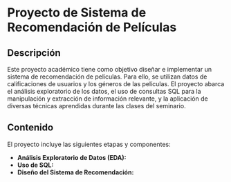 # Proyecto de Sistema de Recomendación de Películas

## Descripción

Este proyecto académico tiene como objetivo diseñar e implementar un sistema de recomendación de películas. Para ello, se utilizan datos de calificaciones de usuarios y los géneros de las películas. El proyecto abarca el análisis exploratorio de los datos, el uso de consultas SQL para la manipulación y extracción de información relevante, y la aplicación de diversas técnicas aprendidas durante las clases del seminario.

## Contenido

El proyecto incluye las siguientes etapas y componentes:

* **Análisis Exploratorio de Datos (EDA):**
* **Uso de SQL:**
* **Diseño del Sistema de Recomendación:**
